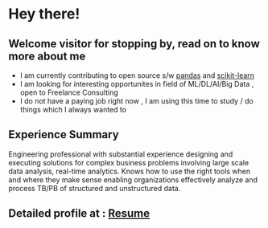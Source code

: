 # Hey there!

## Welcome visitor for stopping by, read on to know more about me

- I am currently contributing to open source s/w [pandas](https://github.com/pandas-dev/pandas) and [scikit-learn](https://github.com/scikit-learn/scikit-learn)
- I am looking for interesting opportunites in field of ML/DL/AI/Big Data , open to Freelance Consulting
- I do not have a paying job right now , I am using this time to study / do things which I always wanted to

## Experience Summary

Engineering professional with substantial experience designing and executing solutions for complex business problems involving large scale data analysis, real-time analytics. Knows how to use the right tools when and where they make sense enabling organizations effectively analyze and process TB/PB of structured and unstructured data.

## Detailed profile at : [Resume](https://vipulrai91.github.io/resume/)

